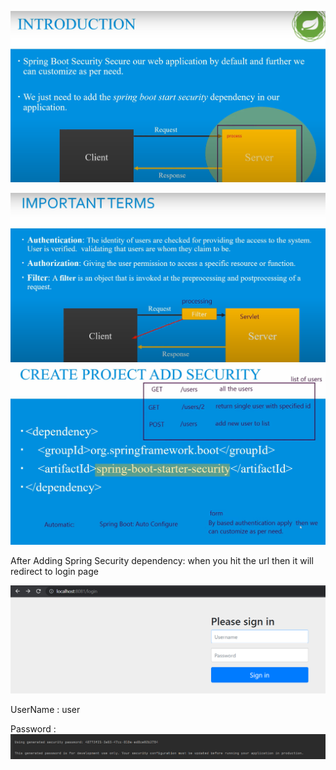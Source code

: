 ![img_2.png](img_2.png)

![img_3.png](img_3.png)
![img_4.png](img_4.png)

After Adding Spring Security dependency: when you hit the url then it will redirect to login page

![img_1.png](img_1.png)

UserName : user

Password : ![img.png](img.png)


